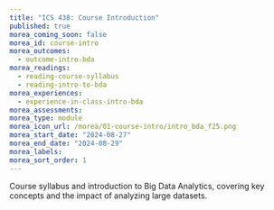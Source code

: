 ```yaml
---
title: "ICS 438: Course Introduction"
published: true
morea_coming_soon: false
morea_id: course-intro 
morea_outcomes:
  - outcome-intro-bda
morea_readings:
  - reading-course-syllabus
  - reading-intro-to-bda
morea_experiences:
  - experience-in-class-intro-bda
morea_assessments:
morea_type: module
morea_icon_url: /morea/01-course-intro/intro_bda_f25.png
morea_start_date: "2024-08-27"
morea_end_date: "2024-08-29"
morea_labels:
morea_sort_order: 1
---
```



Course syllabus and introduction to Big Data Analytics, covering key concepts and the impact of analyzing large datasets. 
